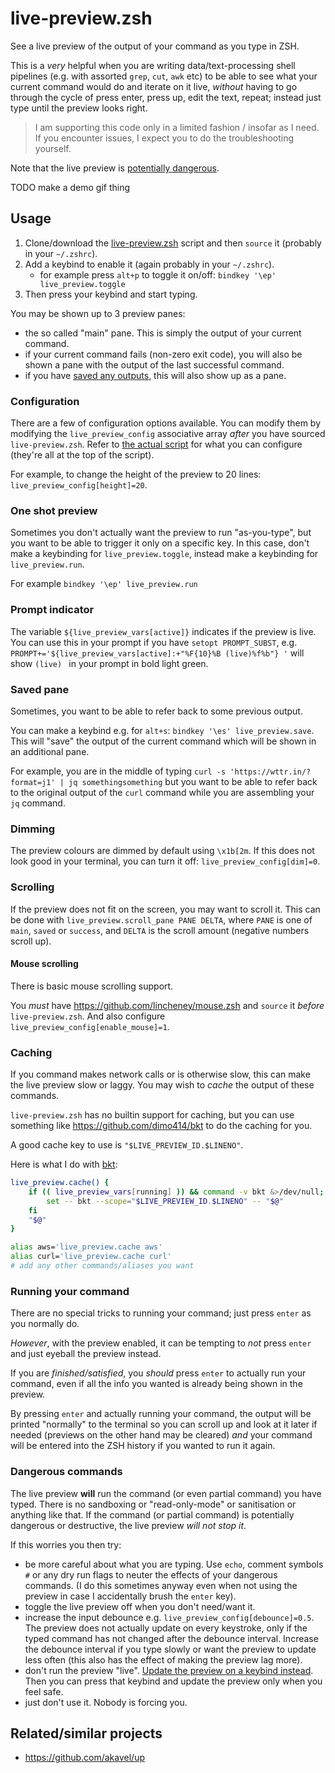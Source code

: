 # live-preview.zsh

See a live preview of the output of your command as you type in ZSH.

This is a *very* helpful when you are writing data/text-processing shell pipelines
(e.g. with assorted `grep`, `cut`, `awk` etc)
to be able to see what your current command would do and iterate on it live,
*without* having to go through the cycle of
press enter, press up, edit the text, repeat;
instead just type until the preview looks right.

> I am supporting this code only in a limited fashion / insofar as I need.
> If you encounter issues, I expect you to do the troubleshooting yourself.

Note that the live preview is [potentially dangerous](#dangerous-commands).

TODO make a demo gif thing

## Usage

1. Clone/download the [live-preview.zsh](./live-preview.zsh) script and then `source` it (probably in your `~/.zshrc`).
1. Add a keybind to enable it (again probably in your `~/.zshrc`).
    * for example press `alt+p` to toggle it on/off: `bindkey '\ep' live_preview.toggle`
1. Then press your keybind and start typing.

You may be shown up to 3 preview panes:
* the so called "main" pane. This is simply the output of your current command.
* if your current command fails (non-zero exit code),
    you will also be shown a pane with the output of the last successful command.
* if you have [saved any outputs](#saved-pane), this will also show up as a pane.

### Configuration

There are a few of configuration options available.
You can modify them by modifying the `live_preview_config` associative array *after* you have sourced `live-preview.zsh`.
Refer to [the actual script](./live-preview.zsh) for what you can configure (they're all at the top of the script).

For example, to change the height of the preview to 20 lines: `live_preview_config[height]=20`.

### One shot preview

Sometimes you don't actually want the preview to run "as-you-type",
but you want to be able to trigger it only on a specific key.
In this case, don't make a keybinding for `live_preview.toggle`, instead make a keybinding for `live_preview.run`.

For example `bindkey '\ep' live_preview.run`

### Prompt indicator

The variable `${live_preview_vars[active]}` indicates if the preview is live.
You can use this in your prompt if you have `setopt PROMPT_SUBST`, e.g.
`PROMPT+='${live_preview_vars[active]:+"%F{10}%B (live)%f%b"} '`
will show `(live) ` in your prompt in bold light green.


### Saved pane

Sometimes, you want to be able to refer back to some previous output.

You can make a keybind e.g. for `alt+s`: `bindkey '\es' live_preview.save`.
This will "save" the output of the current command which will be shown in an additional pane.

For example, you are in the middle of typing `curl -s 'https://wttr.in/?format=j1' | jq somethingsomething`
but you want to be able to refer back to the original output of the `curl` command
while you are assembling your `jq` command.

### Dimming

The preview colours are dimmed by default using `\x1b[2m`.
If this does not look good in your terminal, you can turn it off: `live_preview_config[dim]=0`.

### Scrolling

If the preview does not fit on the screen, you may want to scroll it.
This can be done with `live_preview.scroll_pane PANE DELTA`,
where `PANE` is one of `main`, `saved` or `success`,
and `DELTA` is the scroll amount (negative numbers scroll up).

#### Mouse scrolling

There is basic mouse scrolling support.

You *must* have <https://github.com/lincheney/mouse.zsh> and `source` it *before* `live-preview.zsh`.
And also configure `live_preview_config[enable_mouse]=1`.

### Caching

If you command makes network calls or is otherwise slow, this can make the live preview slow or laggy.
You may wish to *cache* the output of these commands.

`live-preview.zsh` has no builtin support for caching,
but you can use something like <https://github.com/dimo414/bkt> to do the caching for you.

A good cache key to use is `"$LIVE_PREVIEW_ID.$LINENO"`.

Here is what I do with [bkt](https://github.com/dimo414/bkt):
```zsh
live_preview.cache() {
    if (( live_preview_vars[running] )) && command -v bkt &>/dev/null; then
        set -- bkt --scope="$LIVE_PREVIEW_ID.$LINENO" -- "$@"
    fi
    "$@"
}

alias aws='live_preview.cache aws'
alias curl='live_preview.cache curl'
# add any other commands/aliases you want
```

### Running your command

There are no special tricks to running your command; just press `enter` as you normally do.

*However*, with the preview enabled, it can be tempting to *not* press `enter`
and just eyeball the preview instead.

If you are *finished/satisfied*, you *should* press `enter` to actually run your command,
even if all the info you wanted is already being shown in the preview.

By pressing `enter` and actually running your command,
the output will be printed "normally" to the terminal
so you can scroll up and look at it later if needed (previews on the other hand may be cleared)
*and* your command will be entered into the ZSH history if you wanted to run it again.


### Dangerous commands

The live preview **will** run the command (or even partial command) you have typed.
There is no sandboxing or "read-only-mode" or sanitisation or anything like that.
If the command (or partial command) is potentially dangerous or destructive, the live preview *will not stop it*.

If this worries you then try:
* be more careful about what you are typing.
    Use `echo`, comment symbols `#` or any dry run flags to neuter the effects of your dangerous commands.
    (I do this sometimes anyway even when not using the preview in case I accidentally brush the `enter` key).
* toggle the live preview off when you don't need/want it.
* increase the input debounce e.g. `live_preview_config[debounce]=0.5`.
    The preview does not actually update on every keystroke, only if the typed command has not changed after the debounce interval.
    Increase the debounce interval if you type slowly or want the preview to update less often
    (this also has the effect of making the preview lag more).
* don't run the preview "live".
    [Update the preview on a keybind instead](#one-shot-preview).
    Then you can press that keybind and update the preview only when you feel safe.
* just don't use it. Nobody is forcing you.


## Related/similar projects

* https://github.com/akavel/up
